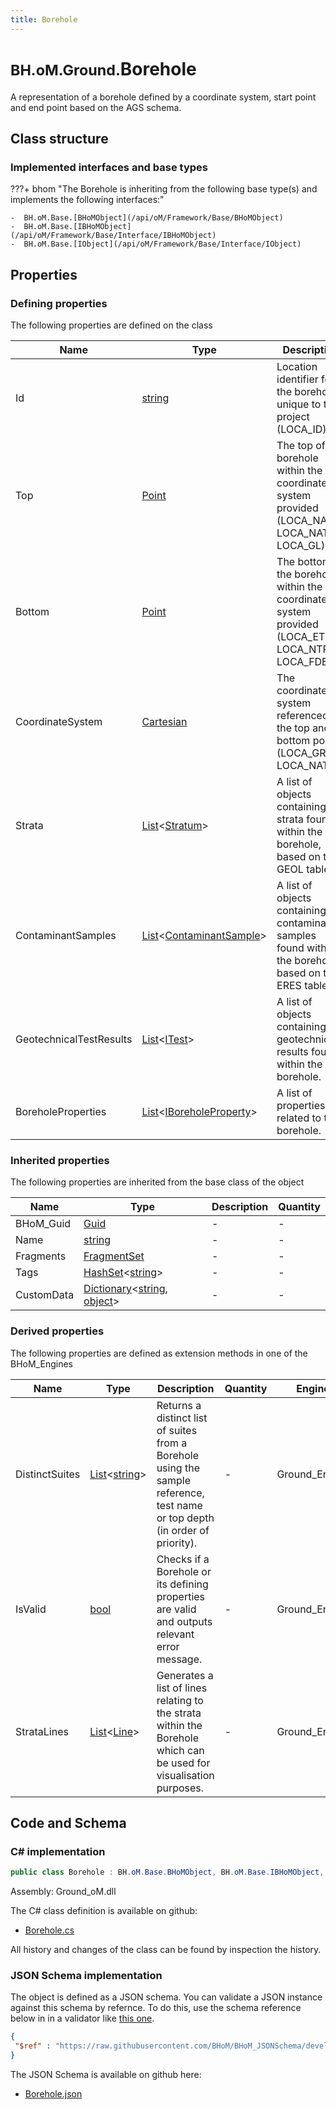 ```yaml
---
title: Borehole
---
```


# <small>BH.oM.Ground.</small>**Borehole**

A representation of a borehole defined by a coordinate system, start point and end point based on the AGS schema.

## Class structure

### Implemented interfaces and base types

???+ bhom "The Borehole is inheriting from the following base type(s) and implements the following interfaces:"

    -  BH.oM.Base.[BHoMObject](/api/oM/Framework/Base/BHoMObject)
    -  BH.oM.Base.[IBHoMObject](/api/oM/Framework/Base/Interface/IBHoMObject)
    -  BH.oM.Base.[IObject](/api/oM/Framework/Base/Interface/IObject)


## Properties



### Defining properties

The following properties are defined on the class

| Name             | Type             | Description      | Quantity         |
|------------------|------------------|------------------|------------------|
| Id | [string](https://learn.microsoft.com/en-us/dotnet/api/System.String?view=netstandard-2.0) | Location identifier for the borehole unique to the project (LOCA_ID). | - |
| Top | [Point](/api/oM/Dimensional/Geometry/Vector/Point) | The top of the borehole within the coordinate system provided (LOCA_NATE, LOCA_NATEN, LOCA_GL). | - |
| Bottom | [Point](/api/oM/Dimensional/Geometry/Vector/Point) | The bottom of the borehole within the coordinate system provided (LOCA_ETRV, LOCA_NTRV, LOCA_FDEP). | - |
| CoordinateSystem | [Cartesian](/api/oM/Dimensional/Geometry/CoordinateSystem/Cartesian) | The coordinate system referenced by the top and bottom point. (LOCA_GREF, LOCA_NATD). | - |
| Strata | [List](https://learn.microsoft.com/en-us/dotnet/api/System.Collections.Generic.List-1?view=netstandard-2.0)&lt;[Stratum](/api/oM/Analytical/Ground/Stratum)&gt; | A list of objects containing the strata found within the borehole, based on the GEOL table. | - |
| ContaminantSamples | [List](https://learn.microsoft.com/en-us/dotnet/api/System.Collections.Generic.List-1?view=netstandard-2.0)&lt;[ContaminantSample](/api/oM/Analytical/Ground/ContaminantSample)&gt; | A list of objects containing the contaminant samples found within the borehole, based on the ERES table. | - |
| GeotechnicalTestResults | [List](https://learn.microsoft.com/en-us/dotnet/api/System.Collections.Generic.List-1?view=netstandard-2.0)&lt;[ITest](/api/oM/Analytical/Ground/ITest)&gt; | A list of objects containing the geotechnical results found within the borehole. | - |
| BoreholeProperties | [List](https://learn.microsoft.com/en-us/dotnet/api/System.Collections.Generic.List-1?view=netstandard-2.0)&lt;[IBoreholeProperty](/api/oM/Analytical/Ground/BoreholeProperties/IBoreholeProperty)&gt; | A list of properties related to the borehole. | - |


### Inherited properties
The following properties are inherited from the base class of the object

| Name             | Type             | Description      | Quantity         |
|------------------|------------------|------------------|------------------|
| BHoM_Guid | [Guid](https://learn.microsoft.com/en-us/dotnet/api/System.Guid?view=netstandard-2.0) | - | - |
| Name | [string](https://learn.microsoft.com/en-us/dotnet/api/System.String?view=netstandard-2.0) | - | - |
| Fragments | [FragmentSet](/api/oM/Framework/Base/FragmentSet) | - | - |
| Tags | [HashSet](https://learn.microsoft.com/en-us/dotnet/api/System.Collections.Generic.HashSet-1?view=netstandard-2.0)&lt;[string](https://learn.microsoft.com/en-us/dotnet/api/System.String?view=netstandard-2.0)&gt; | - | - |
| CustomData | [Dictionary](https://learn.microsoft.com/en-us/dotnet/api/System.Collections.Generic.Dictionary-2?view=netstandard-2.0)&lt;[string](https://learn.microsoft.com/en-us/dotnet/api/System.String?view=netstandard-2.0), [object](https://learn.microsoft.com/en-us/dotnet/api/System.Object?view=netstandard-2.0)&gt; | - | - |


### Derived properties

The following properties are defined as extension methods in one of the BHoM_Engines

| Name             | Type             | Description      | Quantity         | Engine           |
|------------------|------------------|------------------|------------------|------------------|
| DistinctSuites | [List](https://learn.microsoft.com/en-us/dotnet/api/System.Collections.Generic.List-1?view=netstandard-2.0)&lt;[string](https://learn.microsoft.com/en-us/dotnet/api/System.String?view=netstandard-2.0)&gt; | Returns a distinct list of suites from a Borehole using the sample reference, test name or top depth (in order of priority). | - | Ground_Engine |
| IsValid | [bool](https://learn.microsoft.com/en-us/dotnet/api/System.Boolean?view=netstandard-2.0) | Checks if a Borehole or its defining properties are valid and outputs relevant error message. | - | Ground_Engine |
| StrataLines | [List](https://learn.microsoft.com/en-us/dotnet/api/System.Collections.Generic.List-1?view=netstandard-2.0)&lt;[Line](/api/oM/Dimensional/Geometry/Curve/Line)&gt; | Generates a list of lines relating to the strata within the Borehole which can be used for visualisation purposes. | - | Ground_Engine |


## Code and Schema

### C# implementation

``` C# title="C#"
public class Borehole : BH.oM.Base.BHoMObject, BH.oM.Base.IBHoMObject, BH.oM.Base.IObject
```

Assembly: Ground_oM.dll

The C# class definition is available on github:

- [Borehole.cs](https://github.com/BHoM/BHoM/blob/develop/Ground_oM/Borehole.cs)

All history and changes of the class can be found by inspection the history.
### JSON Schema implementation

The object is defined as a JSON schema. You can validate a JSON instance against this schema by refernce. To do this, use the schema reference below in in a validator like [this one](https://www.jsonschemavalidator.net/).

``` json title="JSON Schema"
{
 "$ref" : "https://raw.githubusercontent.com/BHoM/BHoM_JSONSchema/develop/Ground_oM/Borehole.json"
}
```

The JSON Schema is available on github here:

- [Borehole.json](https://github.com/BHoM/BHoM_JSONSchema/blob/develop/Ground_oM/Borehole.json)
